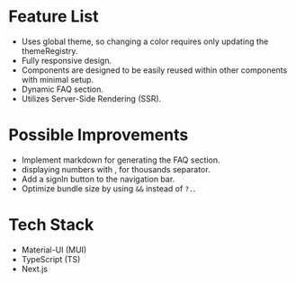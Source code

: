 # Feature List

- Uses global theme, so changing a color requires only updating the themeRegistry.
- Fully responsive design.
- Components are designed to be easily reused within other components with minimal setup.
- Dynamic FAQ section.
- Utilizes Server-Side Rendering (SSR).

# Possible Improvements

- Implement markdown for generating the FAQ section.
- displaying numbers with , for thousands separator.
- Add a signIn button to the navigation bar.
- Optimize bundle size by using `&&` instead of `?.`.

# Tech Stack

- Material-UI (MUI)
- TypeScript (TS)
- Next.js
